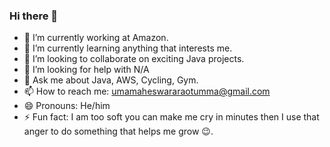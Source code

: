 ### Hi there 👋

- 🔭 I’m currently working at Amazon.
- 🌱 I’m currently learning anything that interests me.
- 👯 I’m looking to collaborate on exciting Java projects.
- 🤔 I’m looking for help with N/A
- 💬 Ask me about Java, AWS, Cycling, Gym.
- 📫 How to reach me: umamaheswararaotumma@gmail.com
- 😄 Pronouns: He/him
- ⚡ Fun fact: I am too soft you can make me cry in minutes then I use that anger to do something that helps me grow 😉.

